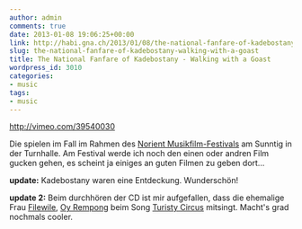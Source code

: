 ```yaml
---
author: admin
comments: true
date: 2013-01-08 19:06:25+00:00
link: http://habi.gna.ch/2013/01/08/the-national-fanfare-of-kadebostany-walking-with-a-goast/
slug: the-national-fanfare-of-kadebostany-walking-with-a-goast
title: The National Fanfare of Kadebostany - Walking with a Goast
wordpress_id: 3010
categories:
- music
tags:
- music
---
```


http://vimeo.com/39540030

Die spielen im Fall im Rahmen des [Norient Musikfilm-Festivals](http://norient.com) am Sunntig in der Turnhalle.
Am Festival werde ich noch den einen oder andren Film gucken gehen, es scheint ja einiges an guten Filmen zu geben dort…

**update:** Kadebostany waren eine Entdeckung. Wunderschön!

**update 2:** Beim durchhören der CD ist mir aufgefallen, dass die ehemalige Frau [Filewile](http://www.filewile.com), [Oy Rempong](http://www.myspace.com/oyrempong) beim Song [Turisty Circus](http://www.last.fm/music/The+National+Fanfare+of+Kadebostany/_/Turisty+Circus+feat.+Oy) mitsingt. Macht's grad nochmals cooler.
